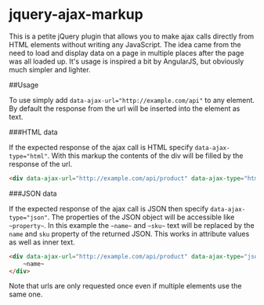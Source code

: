 # jquery-ajax-markup
This is a petite jQuery plugin that allows you to make ajax calls directly from HTML elements without writing any JavaScript.  The idea 
came from the need to load and display data on a page in multiple places after the page was all loaded up.  It's usage is inspired a bit by AngularJS, but obviously much simpler and lighter.

##Usage

To use simply add `data-ajax-url="http://example.com/api"` to any element.  By default the response from the url will be inserted 
into the element as text. 

###HTML data

If the expected response of the ajax call is HTML specify `data-ajax-type="html"`.  With this markup the contents of the div will be filled by the response of the url.
```html
<div data-ajax-url="http://example.com/api/product" data-ajax-type="html"></div>
```

###JSON data

If the expected response of the ajax call is JSON then specify `data-ajax-type="json"`.  The properties of the JSON object will be accessible like `~property~`.  In this example the `~name~` and `~sku~` text will be replaced by the `name` and `sku` property of the returned JSON.  This works in attribute values as well as inner text.
```html
<div data-ajax-url="http://example.com/api/product" data-ajax-type="json" class="~sku~ active">
	~name~
</div>
```

Note that urls are only requested once even if multiple elements use the same one.